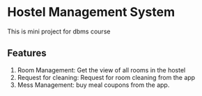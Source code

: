 # Hostel Management System

This is mini project for dbms course

## Features 
1. Room Management: Get the view of all rooms in the hostel
2. Request for cleaning: Request for room cleaning from the app
3. Mess Management: buy meal coupons from the app.
